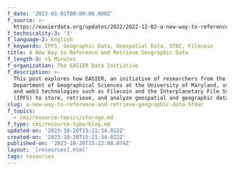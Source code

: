 ```yaml
---
f_date: '2023-01-01T00:00:00.000Z'
f_source: >-
  https://easierdata.org/updates/2022/2022-12-02-a-new-way-to-reference-and-retrieve-geographic-data
f_technicality-3: '3'
f_language-2: English
f_keywords: IPFS, Geographic Data, Geospatial Data, STAC, Filecoin
title: A New Way to Reference and Retrieve Geographic Data
f_length-3: <5 Minutes
f_organization: The EASIER Data Initiative
f_description: >-
  This post explores how EASIER, an initiative of researchers from the
  Department of Geographical Sciences at the University of Maryland, uses STAC
  and web3 technologies such as Filecoin and the Interplanetary File System
  (IPFS) to store, retrieve, and analyze geospatial and geographic data.
slug: a-new-way-to-reference-and-retrieve-geographic-data-5fdac
f_topics:
  - cms/resource-topics/storage.md
f_type: cms/resource-type/blog.md
updated-on: '2023-10-20T15:21:34.022Z'
created-on: '2023-10-20T15:21:34.022Z'
published-on: '2023-10-20T15:22:08.074Z'
layout: '[resources].html'
tags: resources
---
```



